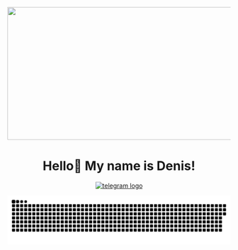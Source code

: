 <br clear="both">

<div align="center">
  <img height="300" width="600"  src="https://user-images.githubusercontent.com/74038190/225813708-98b745f2-7d22-48cf-9150-083f1b00d6c9.gif"  />
</div>
<h1 align="center">Hello👋 My name is Denis!</h1>

<div align="center">
  <a href="https://t.me/denhis_777" target="_blank">
    <img src="https://img.shields.io/static/v1?message=Telegram&logo=telegram&label=&color=2CA5E0&logoColor=white&labelColor=&style=for-the-badge" height="25" alt="telegram logo"  />
  </a>
</div>

<p align="center">
 <img width="600" src="github-snake.svg" alt="snake"/>
</p>
